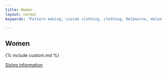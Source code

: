 ```yaml
---
title: Women
layout: normal
keywords: "Pattern making, custom clothing, clothing, Melbourne, Helen Aldred, design 1920s, 1930s, art deco womenswear"

---
```

<div class="container justify-content-center">
<div class="row">
<div class="col my-3">
<div name="seamstress">
<h2 class="my-4">Women</h2>
{% include custom.md %}
</div><!-- end seamstress section -->
<p><a href="{{ "useful/sizing.html" | relative_url }} ">Sizing information</a></p>
<script src="{{ "assets/js/form.js" | relative_url }}"></script>
</div><!-- end outer col -->
</div><!-- end outer row -->
</div><!-- end container -->
